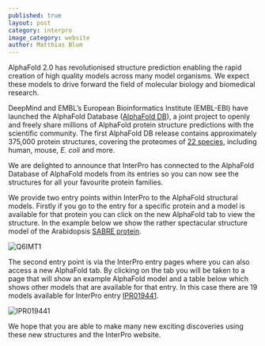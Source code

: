 ```yaml
---
published: true
layout: post
category: interpro
image_category: website
author: Matthias Blum
---
```

AlphaFold 2.0 has revolutionised structure prediction enabling the rapid creation of high quality models across many model organisms. We expect these models to drive forward the field of molecular biology and biomedical research.

DeepMind and EMBL’s European Bioinformatics Institute (EMBL-EBI) have launched the AlphaFold Database ([AlphaFold DB](https://alphafold.ebi.ac.uk)), a joint project to openly and freely share millions of AlphaFold protein structure predictions with the scientific community.  The first AlphaFold DB release contains approximately 375,000 protein structures, covering the proteomes of [22 species](https://alphafold.ebi.ac.uk/download), including human, mouse, _E. coli_ and more.

We are delighted to announce that InterPro has connected to the AlphaFold Database of AlphaFold models from its entries so you can now see the structures for all your favourite protein families.

We provide two entry points within InterPro to the AlphaFold structural models. Firstly if you go to the entry for a specific protein and a model is available for that protein you can click on the new AlphaFold tab to view the structure. In the example below we show the rather spectacular structure model of the Arabidopsis [SABRE protein](https://www.ebi.ac.uk/interpro/protein/reviewed/Q6IMT1/alphafold/).

![Q6IMT1]({{site.baseurl}}/assets/media/images/posts/alphafold-q6imt1.png)

The second entry point is via the InterPro entry pages where you can also access a new AlphaFold tab. By clicking on the tab you will be taken to a page that will show an example AlphaFold model and a table below which shows other models that are available for that entry. In this case there are 19 models available for InterPro entry [IPR019441](https://www.ebi.ac.uk/interpro/entry/InterPro/IPR019441/alphafold/).

![IPR019441]({{site.baseurl}}/assets/media/images/posts/alphafold-ipr019441.png)

We hope that you are able to make many new exciting discoveries using these new structures and the InterPro website.
